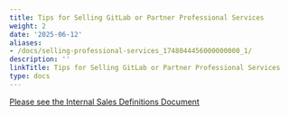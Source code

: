 ```yaml
---
title: Tips for Selling GitLab or Partner Professional Services
weight: 2
date: '2025-06-12'
aliases:
- /docs/selling-professional-services_1748044456000000000_1/
description: ''
linkTitle: Tips for Selling GitLab or Partner Professional Services
type: docs
---
```


[Please see the Internal Sales Definitions Document](https://docs.google.com/document/d/1UaKPTQePAU1RxtGSVb-BujdKiPVoepevrRh8q5bvbBg/edit#bookmark=id.ylj7mh4byi5h)

